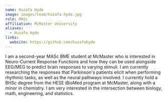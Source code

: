 ```yaml
---
name: Huzafa Hyde
image: images/team/huzafa-hyde.jpg
role: MASc
affiliation: McMaster University
aliases:
  - Huzafa Hyde
links:
  website: https://github.com/huzafahyde
---
```


I am a second-year MASc BME student at McMaster who is interested in Neuro-Current Response Functions and how they can be used alongside EEG/MEG to predict brain responses to varying stimuli.
I am currently researching the responses that Parkinson's patients elicit when performing rhythmic tasks, as well as the neural pathways involved.
I currently hold a BHSc degree from the HESE iBioMed program at McMaster, along with a minor in chemistry. I am very interested in the intersection between biology, math, engineering, and statistics.
